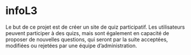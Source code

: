 # infoL3

Le but de ce projet est de créer un site de quiz participatif. Les utilisateurs peuvent participer à des quizs, mais sont également en capacité de proposer de nouvelles questions, qui seront par la suite acceptées, modifiées ou rejetées par une équipe d’administration.